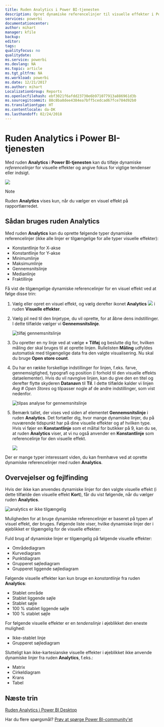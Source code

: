 ```yaml
---
title: Ruden Analytics i Power BI-tjenesten
description: Opret dynamiske referencelinjer til visuelle effekter i Power BI-tjenesten
services: powerbi
documentationcenter: 
author: mihart
manager: kfile
backup: 
editor: 
tags: 
qualityfocus: no
qualitydate: 
ms.service: powerbi
ms.devlang: NA
ms.topic: article
ms.tgt_pltfrm: NA
ms.workload: powerbi
ms.date: 12/21/2017
ms.author: mihart
LocalizationGroup: Reports
ms.openlocfilehash: ebf3021f6afdd23730e6b971077913a886961d3b
ms.sourcegitcommit: 88c8ba8dee4384ea7bff5cedcad67fce784d92b0
ms.translationtype: HT
ms.contentlocale: da-DK
ms.lasthandoff: 02/24/2018
---
```

# <a name="analytics-pane-in-power-bi-service"></a>Ruden Analytics i Power BI-tjenesten
Med ruden **Analytics** i **Power BI-tjenesten** kan du tilføje dynamiske *referencelinjer* for visuelle effekter og angive fokus for vigtige tendenser eller indsigt.

![](media/service-analytics-pane/power-bi-analytics-pane.png)

> [!NOTE]
> Ruden **Analytics** vises kun, når du vælger en visuel effekt på rapportlærredet.
> 
> 

## <a name="using-the-analytics-pane"></a>Sådan bruges ruden Analytics
Med ruden **Analytics** kan du oprette følgende typer dynamiske referencelinjer (ikke alle linjer er tilgængelige for alle typer visuelle effekter):

* Konstantlinje for X-akse
* Konstantlinje for Y-akse
* Minimumlinje
* Maksimumlinje
* Gennemsnitslinje
* Medianlinje
* Fraktillinje


Få vist de tilgængelige dynamiske referencelinjer for en visuel effekt ved at følge disse trin:

1. Vælg eller opret en visuel effekt, og vælg derefter ikonet **Analytics** ![](media/service-analytics-pane/power-bi-analytics-icon.png) i ruden **Visuelle effekter**.

2. Vælg pil ned til den linjetype, du vil oprette, for at åbne dens indstillinger. I dette tilfælde vælger vi **Gennemsnitslinje**.
   
   ![tilføj gennemsnitslinje](media/service-analytics-pane/power-bi-add.png)

3. Du opretter en ny linje ved at vælge **+ Tilføj** og beslutte dig for, hvilken måling der skal bruges til at oprette linjen.  Rullelisten **Måling** udfyldes automatisk med tilgængelige data fra den valgte visualisering. Nu skal du bruge **Open store count**.

5. Du har en række forskellige indstillinger for linjen, f.eks. farve, gennemsigtighed, typografi og position (i forhold til den visuelle effekts dataelementer). Hvis du vil navngive linjen, kan du give den en titel og derefter flytte skyderen **Datanavn** til **Til**.  I dette tilfælde kalder vi linjen *Avg # Open Stores* og tilpasser nogle af de andre indstillinger, som vist nedenfor.
   
   ![tilpas analyse for gennemsnitslinje](media/service-analytics-pane/power-bi-average-line2.png)

1. Bemærk tallet, der vises ved siden af elementet **Gennemsnitslinje** i ruden **Analytics**. Det fortæller dig, hvor mange dynamiske linjer, du på nuværende tidspunkt har på dine visuelle effekter og af hvilken type. Hvis vi føjer en **Konstantlinje** som et måltal for butikker på 9, kan du se, at ruden **Analytics** viser, at vi nu også anvender en **Konstantlinje** som referencelinje for den visuelle effekt.
   
   ![](media/service-analytics-pane/power-bi-reference-lines.png)
   

Der er mange typer interessant viden, du kan fremhæve ved at oprette dynamiske referencelinjer med ruden **Analytics**.

## <a name="considerations-and-troubleshooting"></a>Overvejelser og fejlfinding

Hvis der ikke kan anvendes dynamiske linjer for den valgte visuelle effekt (i dette tilfælde den visuelle effekt **Kort**), får du vist følgende, når du vælger ruden **Analytics**.
   
![analytics er ikke tilgængelig](media/service-analytics-pane/power-bi-no-lines.png)

Muligheden for at bruge dynamiske referencelinjer er baseret på typen af visuel effekt, der bruges. Følgende liste viser, hvilke dynamiske linjer der i øjeblikket er tilgængelig for de visuelle effekter:

Fuld brug af dynamiske linjer er tilgængelig på følgende visuelle effekter:

* Områdediagram
* Kurvediagram
* Punktdiagram
* Grupperet søjlediagram
* Grupperet liggende søjlediagram

Følgende visuelle effekter kan kun bruge en *konstantlinje* fra ruden **Analytics**:

* Stablet område
* Stablet liggende søjle
* Stablet søjle
* 100 % stablet liggende søjle
* 100 % stablet søjle

For følgende visuelle effekter er en *tendenslinje* i øjeblikket den eneste mulighed:

* Ikke-stablet linje
* Grupperet søjlediagram

Slutteligt kan ikke-kartesianske visuelle effekter i øjeblikket ikke anvende dynamiske linjer fra ruden **Analytics**, f.eks.:

* Matrix
* Cirkeldiagram
* Krans
* Tabel

## <a name="next-steps"></a>Næste trin
[Ruden Analytics i Power BI Desktop](desktop-analytics-pane.md)

Har du flere spørgsmål? [Prøv at spørge Power BI-community'et](http://community.powerbi.com/)

